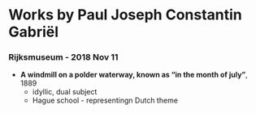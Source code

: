 # Works by Paul Joseph Constantin Gabriël 

### Rijksmuseum - 2018 Nov 11
- **A windmill on a polder waterway, known as “in the month of july”**, 1889
    - idyllic, dual subject
    - Hague school - representingn Dutch theme